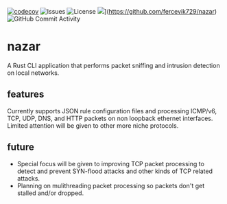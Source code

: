 [![codecov](https://codecov.io/github/fercevik729/nazar/branch/main/graph/badge.svg?token=L72BUOVDW2)](https://codecov.io/github/fercevik729/nazar)
![Issues](https://img.shields.io/github/issues/fercevik729/nazar)
![License](https://img.shields.io/github/license/fercevik729/nazar)
![](https://tokei.rs/b1/github/fercevik729/nazar?category=lines)](https://github.com/fercevik729/nazar)
![GitHub Commit Activity](https://img.shields.io/github/commit-activity/m/fercevik729/nazar)
# nazar
A Rust CLI application that performs packet sniffing and intrusion detection on local networks.

## features
Currently supports JSON rule configuration files and processing ICMP/v6, TCP, UDP, DNS, and HTTP packets on non loopback ethernet interfaces. Limited attention will be given to other more niche protocols.

## future
* Special focus will be given to improving TCP packet processing to detect and prevent SYN-flood attacks and other kinds of TCP related attacks.
* Planning on mulithreading packet processing so packets don't get stalled and/or dropped.
